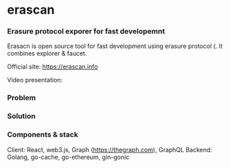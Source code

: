 # erascan
### Erasure protocol exporer for fast developemnt


Erasacn is open source tool for fast development using erasure protocol (. It combines explorer & faucet.

Official site: https://erascan.info

Video presentation: 

### Problem



### Solution



### Components & stack

Client: React, web3.js, Graph (https://thegraph.com), GraphQL
Backend: Golang, go-cache, go-ethereum, gin-gonic
